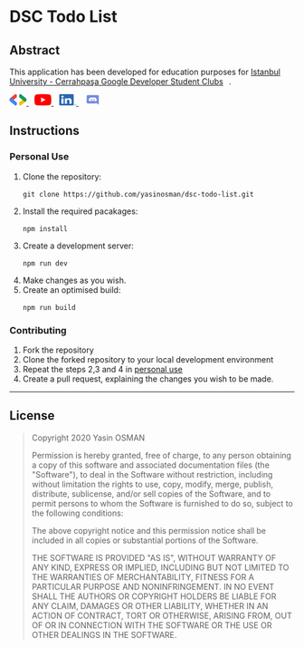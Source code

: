 # DSC Todo List

## Abstract

This application has been developed for education purposes for [Istanbul University - Cerrahpaşa Google Developer Student Clubs](https://linktr.ee/dsciuc).

<a href="https://dsc.community.dev/istanbul-cerrahpasa-university/">
<img 
    src="/assets/images/dsc.png" 
    alt="Google Developer Student Clubs Logo" 
    class="brand" 
/>
</a>

<a href="https://www.youtube.com/channel/UCau1PxdSXHeHbyuvwLWrM9A/featured">
<img 
    src="/assets/images/youtube.png" 
    alt="Google Developer Student Clubs Logo" 
    class="brand" 
/>
</a>

<a href="https://www.linkedin.com/company/dsciuc/">
<img 
    src="/assets/images/linkedin.png" 
    alt="Google Developer Student Clubs Logo" 
    class="brand" 
/>
</a>

<a href="https://discord.com/invite/jDeT7dq">
<img 
    src="/assets/images/discord.png" 
    alt="Google Developer Student Clubs Logo" 
    class="brand"
/>
</a>

<style>
    .brand{
        width:30px;
        height:20px;
    }

    .brand-long{
        width:30px;
        height:30px;
    }

    a{
        margin-right:10px;
    }
</style>

## Instructions

### Personal Use

1. Clone the repository:
     ```
     git clone https://github.com/yasinosman/dsc-todo-list.git
     ```
2. Install the required pacakages:
     ```
     npm install
     ```
3. Create a development server:
     ```
     npm run dev
     ```
4. Make changes as you wish.
5. Create an optimised build:
     ```
     npm run build
     ```

### Contributing

1. Fork the repository
2. Clone the forked repository to your local development environment
3. Repeat the steps 2,3 and 4 in [personal use](#personal-use)
4. Create a pull request, explaining the changes you wish to be made.

---

## License

> Copyright 2020 Yasin OSMAN
>
> Permission is hereby granted, free of charge, to any person obtaining a copy of this software and associated documentation files (the "Software"), to deal in the Software without restriction, including without limitation the rights to use, copy, modify, merge, publish, distribute, sublicense, and/or sell copies of the Software, and to permit persons to whom the Software is furnished to do so, subject to the following conditions:
>
> The above copyright notice and this permission notice shall be included in all copies or substantial portions of the Software.
>
> THE SOFTWARE IS PROVIDED "AS IS", WITHOUT WARRANTY OF ANY KIND, EXPRESS OR IMPLIED, INCLUDING BUT NOT LIMITED TO THE WARRANTIES OF MERCHANTABILITY, FITNESS FOR A PARTICULAR PURPOSE AND NONINFRINGEMENT. IN NO EVENT SHALL THE AUTHORS OR COPYRIGHT HOLDERS BE LIABLE FOR ANY CLAIM, DAMAGES OR OTHER LIABILITY, WHETHER IN AN ACTION OF CONTRACT, TORT OR OTHERWISE, ARISING FROM, OUT OF OR IN CONNECTION WITH THE SOFTWARE OR THE USE OR OTHER DEALINGS IN THE SOFTWARE.
